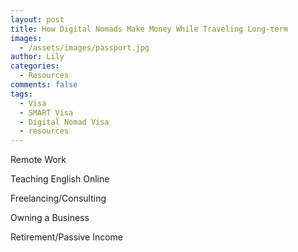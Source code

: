 ```yaml
---
layout: post
title: How Digital Nomads Make Money While Traveling Long-term
images:
  - /assets/images/passport.jpg
author: Lily
categories:
  - Resources
comments: false
tags:
  - Visa
  - SMART Visa
  - Digital Nomad Visa
  - resources
---
```


Remote Work

Teaching English Online

Freelancing/Consulting

Owning a Business

Retirement/Passive Income